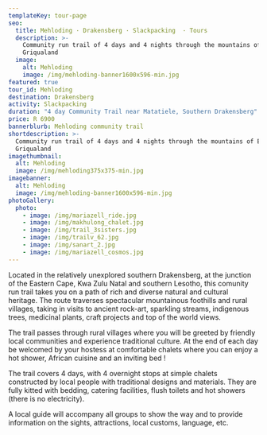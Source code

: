 ```yaml
---
templateKey: tour-page
seo:
  title: Mehloding · Drakensberg · Slackpacking  · Tours
  description: >-
    Community run trail of 4 days and 4 nights through the mountains of East
    Griqualand
  image:
    alt: Mehloding
    image: /img/mehloding-banner1600x596-min.jpg
featured: true
tour_id: Mehloding
destination: Drakensberg
activity: Slackpacking
duration: "4 day Community Trail near Matatiele, Southern Drakensberg"
price: R 6900
bannerblurb: Mehloding community trail
shortdescription: >-
  Community run trail of 4 days and 4 nights through the mountains of East
  Griqualand
imagethumbnail:
  alt: Mehloding
  image: /img/mehloding375x375-min.jpg
imagebanner:
  alt: Mehloding
  image: /img/mehloding-banner1600x596-min.jpg
photoGallery:
  photo:
    - image: /img/mariazell_ride.jpg
    - image: /img/makhulong_chalet.jpg
    - image: /img/trail_3sisters.jpg
    - image: /img/trailv_62.jpg
    - image: /img/sanart_2.jpg
    - image: /img/mariazell_cosmos.jpg
---
```


Located in the relatively unexplored southern Drakensberg, at the junction of the Eastern Cape, Kwa Zulu Natal and southern Lesotho, this comunity run trail takes you on a path of rich and diverse natural and cultural heritage. The route traverses spectacular mountainous foothills and rural villages, taking in visits to ancient rock-art, sparkling streams, indigenous trees, medicinal plants, craft projects and top of the world views.

The trail passes through rural villages where you will be greeted by friendly local communities and experience traditional culture. At the end of each day be welcomed by your hostess at comfortable chalets where you can enjoy a hot shower, African cuisine and an inviting bed !

The trail covers 4 days, with 4 overnight stops at simple chalets constructed by local people with traditional designs and materials. They are fully kitted with bedding, catering facilities, flush toilets and hot showers (there is no electricity).

A local guide will accompany all groups to show the way and to provide information on the sights, attractions, local customs, language, etc.
